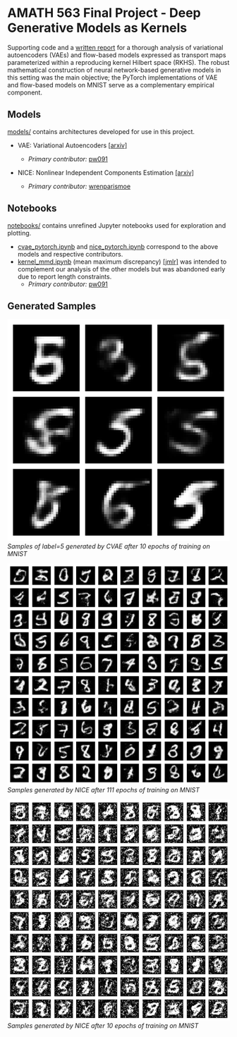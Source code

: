 # AMATH 563 Final Project - Deep Generative Models as Kernels
Supporting code and a [written report](final_report.pdf) for a thorough analysis of variational autoencoders (VAEs) and flow-based models expressed as transport maps parameterized within a reproducing kernel Hilbert space (RKHS). The robust mathematical construction of neural network-based generative models in this setting was the main objective; the PyTorch implementations of VAE and flow-based models on MNIST serve as a complementary empirical component.

## Models
[models/](models) contains architectures developed for use in this project.

- VAE: Variational Autoencoders [[arxiv]](https://arxiv.org/pdf/1312.6114.pdf)
  - *Primary contributor:* [pw091](https://github.com/pw091)

- NICE: Nonlinear Independent Components Estimation [[arxiv]](https://arxiv.org/pdf/1410.8516.pdf)
  - *Primary contributor:* [wrenparismoe](https://github.com/wrenparismoe)

## Notebooks
[notebooks/](notebooks) contains unrefined Jupyter notebooks used for exploration and plotting.
- [cvae_pytorch.ipynb](notebooks/cvae_pytorch.ipynb) and [nice_pytorch.ipynb](notebooks/nice_pytorch.ipynb) correspond to the above models and respective contributors.
- [kernel_mmd.ipynb](notebooks/kernel_mmd.ipynb) (mean maximum discrepancy) [[jmlr]](https://jmlr.org/papers/volume13/gretton12a/gretton12a.pdf) was intended to complement our analysis of the other models but was abandoned early due to report length constraints.
  - *Primary contributor:* [pw091](https://github.com/pw091)

## Generated Samples
![vae_mnist_e10](samples/lucky5s.png#center)
*Samples of label=5 generated by CVAE after 10 epochs of training on MNIST*

![nice_mnist_e111](samples/Generated_MNIST_samples_epoch111.png#center)
*Samples generated by NICE after 111 epochs of training on MNIST*

![nice_mnist_e10](samples/Generated_MNIST_samples_epoch10.png#center)
*Samples generated by NICE after 10 epochs of training on MNIST*
